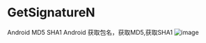# GetSignatureN
Android  MD5 SHA1 Android 获取包名，获取MD5,获取SHA1
![image](https://github.com/AllenLiang9527/GitHubPicTrue.git/master/getsha_pic_01.png?raw=true)

